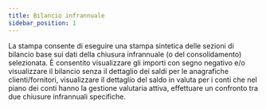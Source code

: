 ```yaml
---
title: Bilancio infrannuale
sidebar_position: 1
---
```


La stampa consente di eseguire una stampa sintetica delle sezioni di bilancio base sui dati della chiusura infrannuale (o del consolidamento) selezionata. È consentito visualizzare gli importi con segno negativo e/o visualizzare il bilancio senza il dettaglio dei saldi per le anagrafiche clienti/fornitori, visualizzare il dettaglio del saldo in valuta per i conti che nel piano dei conti hanno la gestione valutaria attiva, effettuare un confronto tra due chiusure infrannuali specifiche.






